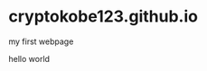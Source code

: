 # cryptokobe123.github.io
my first webpage
<html>
<head>
</head>
<body>
  <p>hello world</p>
</body>
</html>
